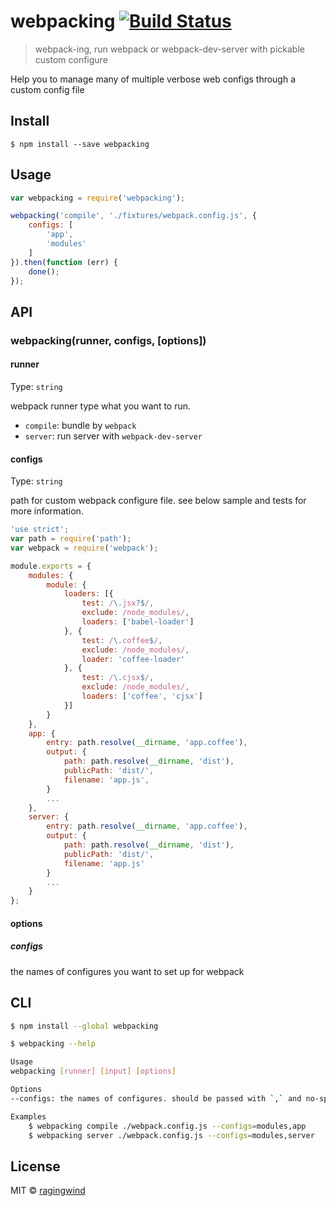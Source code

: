 # webpacking [![Build Status](https://travis-ci.org/ragingwind/webpacking.svg?branch=master)](https://travis-ci.org/ragingwind/webpacking)

> webpack-ing, run webpack or webpack-dev-server with pickable custom configure

Help you to manage many of multiple verbose web configs through a custom config file

## Install

```
$ npm install --save webpacking
```


## Usage

```js
var webpacking = require('webpacking');

webpacking('compile', './fixtures/webpack.config.js', {
	configs: [
		'app',
		'modules'
	]
}).then(function (err) {
	done();
});
```


## API

### webpacking(runner, configs, [options])

#### runner

Type: `string`

webpack runner type what you want to run.

- `compile`: bundle by `webpack`
- `server`: run server with `webpack-dev-server`

#### configs

Type: `string`

path for custom webpack configure file. see below sample and tests for more information.

```js
'use strict';
var path = require('path');
var webpack = require('webpack');

module.exports = {
	modules: {
		module: {
			loaders: [{
				test: /\.jsx?$/,
				exclude: /node_modules/,
				loaders: ['babel-loader']
			}, {
				test: /\.coffee$/,
				exclude: /node_modules/,
				loader: 'coffee-loader'
			}, {
				test: /\.cjsx$/,
				exclude: /node_modules/,
				loaders: ['coffee', 'cjsx']
			}]
		}
	},
	app: {
		entry: path.resolve(__dirname, 'app.coffee'),
		output: {
			path: path.resolve(__dirname, 'dist'),
			publicPath: 'dist/',
			filename: 'app.js',
		}
		...
	},
	server: {
		entry: path.resolve(__dirname, 'app.coffee'),
		output: {
			path: path.resolve(__dirname, 'dist'),
			publicPath: 'dist/',
			filename: 'app.js'
		}
		...
	}
};
```
#### options

##### configs

the names of configures you want to set up for webpack

## CLI

```sh
$ npm install --global webpacking
```

```sh
$ webpacking --help

Usage
webpacking [runner] [input] [options]

Options
--configs: the names of configures. should be passed with `,` and no-space

Examples
	$ webpacking compile ./webpack.config.js --configs=modules,app
	$ webpacking server ./webpack.config.js --configs=modules,server
```


## License

MIT © [ragingwind](http://ragingwind.me)
